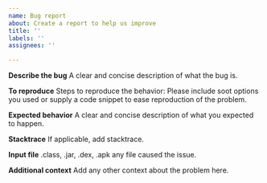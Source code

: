```yaml
---
name: Bug report
about: Create a report to help us improve
title: ''
labels: ''
assignees: ''

---
```


**Describe the bug**
A clear and concise description of what the bug is.

**To reproduce**
Steps to reproduce the behavior:
Please include soot options you used or supply a code snippet to ease reproduction of the problem.

**Expected behavior**
A clear and concise description of what you expected to happen.

**Stacktrace**
If applicable, add stacktrace.

**Input file**
 .class, .jar, .dex, .apk any file caused the issue.

**Additional context**
Add any other context about the problem here.
